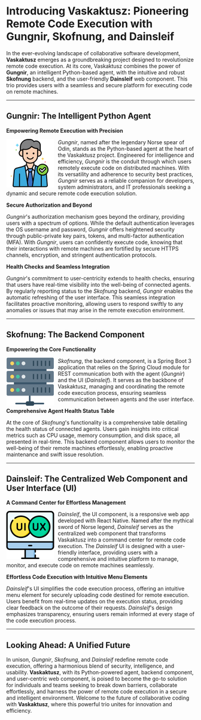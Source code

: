 # Introducing Vaskaktusz: Pioneering Remote Code Execution with Gungnir, Skofnung, and Dainsleif

In the ever-evolving landscape of collaborative software development, **Vaskaktusz** emerges as a groundbreaking project designed to revolutionize remote code execution. At its core, Vaskaktusz combines the power of **Gungnir**, an intelligent Python-based agent, with the intuitive and robust **Skofnung** backend, and the user-friendly **Dainsleif** web component. This trio provides users with a seamless and secure platform for executing code on remote machines.

---

## Gungnir: The Intelligent Python Agent

**Empowering Remote Execution with Precision**

<img src="img/gungnir.png" width="128" height="128" style="float: left; margin-right: 10px;" />

*Gungnir*, named after the legendary Norse spear of Odin, stands as the Python-based agent at the heart of the Vaskaktusz project. Engineered for intelligence and efficiency, *Gungnir* is the conduit through which users remotely execute code on distributed machines. With its versatility and adherence to security best practices, *Gungnir* serves as a reliable companion for developers, system administrators, and IT professionals seeking a dynamic and secure remote code execution solution.

**Secure Authorization and Beyond**

*Gungnir*'s authorization mechanism goes beyond the ordinary, providing users with a spectrum of options. While the default authentication leverages the OS username and password, *Gungnir* offers heightened security through public-private key pairs, tokens, and multi-factor authentication (MFA). With *Gungnir*, users can confidently execute code, knowing that their interactions with remote machines are fortified by secure HTTPS channels, encryption, and stringent authentication protocols.

**Health Checks and Seamless Integration**

*Gungnir*'s commitment to user-centricity extends to health checks, ensuring that users have real-time visibility into the well-being of connected agents. By regularly reporting status to the *Skofnung* backend, *Gungnir* enables the automatic refreshing of the user interface. This seamless integration facilitates proactive monitoring, allowing users to respond swiftly to any anomalies or issues that may arise in the remote execution environment.

---

## Skofnung: The Backend Component

**Empowering the Core Functionality**

<img src="img/skofnung.png" width="128" height="128" style="float: left; margin-right: 10px;" />

*Skofnung*, the backend component, is a Spring Boot 3 application that relies on the Spring Cloud module for REST communication both with the agent (*Gungnir*) and the UI (*Dainsleif*). It serves as the backbone of Vaskaktusz, managing and coordinating the remote code execution process, ensuring seamless communication between agents and the user interface.

**Comprehensive Agent Health Status Table**

At the core of *Skofnung*'s functionality is a comprehensive table detailing the health status of connected agents. Users gain insights into critical metrics such as CPU usage, memory consumption, and disk space, all presented in real-time. This backend component allows users to monitor the well-being of their remote machines effortlessly, enabling proactive maintenance and swift issue resolution.

---

## Dainsleif: The Centralized Web Component and User Interface (UI)

**A Command Center for Effortless Management**

<img src="img/dainsleif.png" width="128" height="128" style="float: left; margin-right: 10px;" />

*Dainsleif*, the UI component, is a responsive web app developed with React Native. Named after the mythical sword of Norse legend, *Dainsleif* serves as the centralized web component that transforms Vaskaktusz into a command center for remote code execution. The *Dainsleif* UI is designed with a user-friendly interface, providing users with a comprehensive and intuitive platform to manage, monitor, and execute code on remote machines seamlessly.

**Effortless Code Execution with Intuitive Menu Elements**

*Dainsleif*'s UI simplifies the code execution process, offering an intuitive menu element for securely uploading code destined for remote execution. Users benefit from real-time updates on the execution status, providing clear feedback on the outcome of their requests. *Dainsleif*'s design emphasizes transparency, ensuring users remain informed at every stage of the code execution process.

---

## Looking Ahead: A Unified Future

In unison, *Gungnir*, *Skofnung*, and *Dainsleif* redefine remote code execution, offering a harmonious blend of security, intelligence, and usability. **Vaskaktusz**, with its Python-powered agent, backend component, and user-centric web component, is poised to become the go-to solution for individuals and teams seeking to break down barriers, collaborate effortlessly, and harness the power of remote code execution in a secure and intelligent environment. Welcome to the future of collaborative coding with **Vaskaktusz**, where this powerful trio unites for innovation and efficiency.
